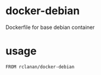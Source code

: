 docker-debian
=============

Dockerfile for base debian container

usage
=====

```
FROM rclanan/docker-debian
```
